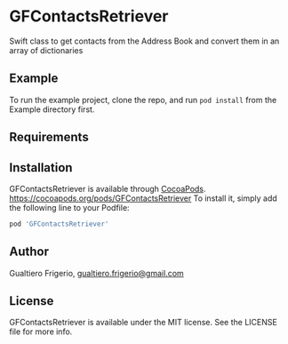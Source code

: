 # GFContactsRetriever

Swift class to get contacts from the Address Book and convert them in an array of dictionaries

## Example

To run the example project, clone the repo, and run `pod install` from the Example directory first.

## Requirements

## Installation

GFContactsRetriever is available through [CocoaPods](https://cocoapods.org).
https://cocoapods.org/pods/GFContactsRetriever
To install
it, simply add the following line to your Podfile:

```ruby
pod 'GFContactsRetriever'
```

## Author

Gualtiero Frigerio, gualtiero.frigerio@gmail.com

## License

GFContactsRetriever is available under the MIT license. See the LICENSE file for more info.
